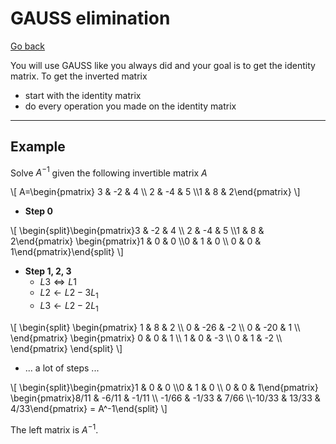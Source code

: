 # GAUSS elimination

[Go back](../index.md#matrix-inversion)

You will use GAUSS like you always did and
your goal is to get the identity matrix. To get the inverted
matrix 

* start with the identity matrix
* do every operation you made on the identity matrix

<hr class="sl">

## Example

Solve $A^{-1}$ given the following invertible matrix $A$

<div class="overflow-auto">
\[
A=\begin{pmatrix} 3 & -2 & 4 \\ 2 & -4 & 5 \\1 & 8 & 2\end{pmatrix}
\]
</div>

* **Step 0**

<div>
\[
\begin{split}\begin{pmatrix}3 & -2 & 4 \\ 2 & -4 & 5 \\1 & 8 & 2\end{pmatrix}
\begin{pmatrix}1 & 0 & 0 \\0 & 1 & 0 \\ 0 & 0 & 1\end{pmatrix}\end{split}
\]
</div>

* **Step 1, 2, 3** 
  * $L3 \iff L1$
  * $L2 \leftarrow L2 - 3 L_1$
  * $L3 \leftarrow L2 - 2 L_1$

<div>
\[
\begin{split}
\begin{pmatrix}
1 & 8 & 2 \\
0 & -26 & -2 \\
0 & -20 & 1 \\
\end{pmatrix}
\begin{pmatrix}
0 & 0 & 1 \\
1 & 0 & -3 \\
0 & 1 & -2 \\
\end{pmatrix}
\end{split}
\]
</div>

* ... a lot of steps ...

<div class="overflow-auto">
\[
\begin{split}\begin{pmatrix}1 & 0 & 0 \\0 & 1 & 0 \\ 0 & 0 & 1\end{pmatrix}
\begin{pmatrix}8/11 & -6/11 & -1/11 \\ -1/66 & -1/33 & 7/66 \\-10/33 & 13/33 & 4/33\end{pmatrix} = A^-1\end{split}
\]
</div>

The left matrix is $A^{-1}$.